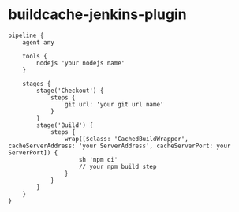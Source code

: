 # buildcache-jenkins-plugin



    pipeline {
        agent any
    
        tools {
            nodejs 'your nodejs name'
        }

        stages {
            stage('Checkout') {
                steps {
                    git url: 'your git url name'
                }
            }
            stage('Build') {
                steps {
                    wrap([$class: 'CachedBuildWrapper', cacheServerAddress: 'your ServerAddress', cacheServerPort: your ServerPort]) {
                        sh 'npm ci'
                        // your npm build step
                    }
                }
            }
        }
    }
